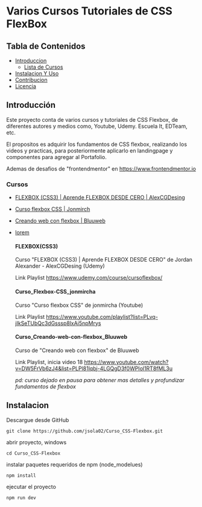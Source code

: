 # Varios Cursos Tutoriales de CSS FlexBox

## Tabla de Contenidos

- [Introduccion](#introducción)
  - [Lista de Cursos](#cursos)
- [Instalacion Y Uso](#instalación)
- [Contribucion](#contribución)
- [Licencia](#licencia)

## Introducción

Este proyecto conta de varios cursos y tutoriales de CSS Flexbox, de diferentes autores y medios como, Youtube, Udemy. Escuela It, EDTeam, etc.

El propositos es adquirir los fundamentos de CSS flexbox, realizando los videos y practicas, para posteriormente aplicarlo en landingpage y componentes para agregar al Portafolio.

Ademas de desafios de "frontendmentor" en https://www.frontendmentor.io

### Cursos

- [FLEXBOX (CSS3) | Aprende FLEXBOX DESDE CERO | AlexCGDesing](#FLEXBOX)
- [Curso flexbox CSS | Jonmirch](#Curso_Flexbox-CSS_jonmircha)
- [Creando web con flexbox | Bluuweb](#Curso_Creando-web-con-flexbox_Bluuweb)
- [lorem](#lorem)

  #### FLEXBOX(CSS3)

  Curso "FLEXBOX (CSS3) | Aprende FLEXBOX DESDE CERO" de Jordan Alexander - AlexCGDesing (Udemy)

  Link Playlist
  https://www.udemy.com/course/cursoflexbox/

  #### Curso_Flexbox-CSS_jonmircha

  Curso "Curso flexbox CSS" de jonmircha (Youtube)

  Link Playlist
  https://www.youtube.com/playlist?list=PLvq-jIkSeTUbQc3dGsssp8lxAi5npMrys

  #### Curso_Creando-web-con-flexbox_Bluuweb

  Curso de "Creando web con flexbox" de Bluuweb

  Link Playlist, inicia video 18
  https://www.youtube.com/watch?v=DW5FrVb6zJ4&list=PLPl81lqbj-4LGQgD3f0WPIol1RT8fML3u

  _pd: curso dejado en pausa para obtener mas detalles y profundizar fundamentos de flexbox_

## Instalacion

Descargue desde GitHub

`git clone https://github.com/jsola02/Curso_CSS-Flexbox.git`

abrir proyecto, windows

`cd Curso_CSS-Flexbox`

instalar paquetes requeridos de npm (node_modelues)

`npm install`

ejecutar el proyecto

`npm run dev`
